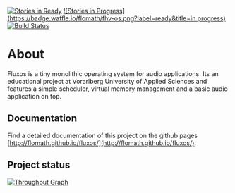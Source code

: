 [![Stories in Ready](https://badge.waffle.io/flomath/fhv-os.png?label=ready&title=Ready)](https://waffle.io/flomath/fluxos) [![Stories in Progress](https://badge.waffle.io/flomath/fhv-os.png?label=ready&title=in progress)](https://waffle.io/flomath/fhv-os)
[![Build Status](https://travis-ci.org/flomath/fluxos.svg?branch=master)](https://travis-ci.org/flomath/fluxos)

# About
Fluxos is a tiny monolithic operating system for audio applications. Its an educational project at Vorarlberg University of Applied Sciences and features a simple scheduler, virtual memory management and a basic audio application on top.

## Documentation
Find a detailed documentation of this project on the github pages [http://flomath.github.io/fluxos/](http://flomath.github.io/fluxos/).

## Project status
[![Throughput Graph](https://graphs.waffle.io/flomath/fluxos/throughput.svg)](https://waffle.io/flomath/fhv-os/metrics)
